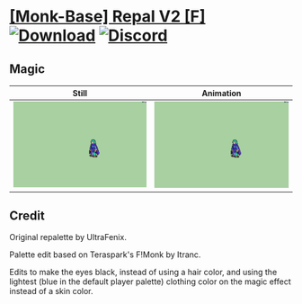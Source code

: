 # [\[Monk-Base\] Repal V2 \[F\]](./) [![Download](https://img.shields.io/badge/Download--red?style=social&logo=github)](https://minhaskamal.github.io/DownGit/#/home?url=https://github.com/Klokinator/FE-Repo/tree/main/Battle%20Animations%2FMagi%20-%20Holy-Type%2F%5BMonk-Base%5D%20Repal%20V2%20%5BF%5D%2F6.%20Magic%20(Alt%20Eye%2C%20Magic%20Color)) [![Discord](https://img.shields.io/badge/Discord--blue?style=social&logo=discord)](https://discord.gg/C7VNGnyTPA)

## Magic

| Still | Animation |
| :---: | :-------: |
| ![Magic still](./Magic_000.png) | ![Magic](./Magic.gif) |

## Credit

Original repalette by UltraFenix.

Palette edit based on Teraspark's F!Monk by Itranc. 

Edits to make the eyes black, instead of using a hair color, and using the lightest (blue in the default player palette) clothing color on the magic effect instead of a skin color.
